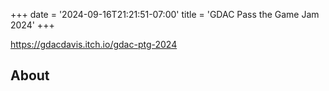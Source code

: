 +++
date = '2024-09-16T21:21:51-07:00'
title = 'GDAC Pass the Game Jam 2024'
+++

https://gdacdavis.itch.io/gdac-ptg-2024

## About


